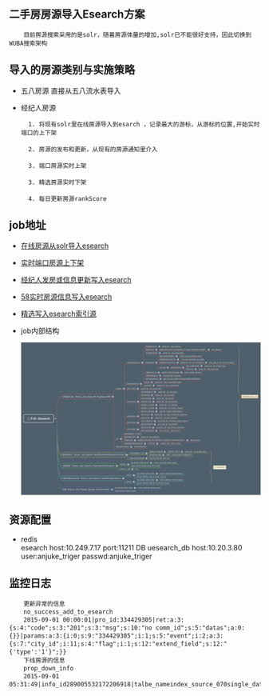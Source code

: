 ## 二手房房源导入Esearch方案
        目前房源搜索采用的是solr，随着房源体量的增加,solr已不能很好支持，因此切换到WUBA搜索架构

## 导入的房源类别与实施策略
* 五八房源
        直接从五八流水表导入
* 经纪人房源

        1. 将现有solr里在线房源导入到esarch ，记录最大的游标，从游标的位置,开始实时端口的上下架

        2. 房源的发布和更新，从现有的房源通知里介入
        
        3. 端口房源实时上架
        
        3. 精选房源实时下架
        
        4. 每日更新房源rankScore

## job地址
* [在线房源从solr导入esearch](http://drone.corp.anjuke.com/scheduler/job/383/view)
* [实时端口房源上下架](http://drone.corp.anjuke.com/daemon/job?keyword=%E5%AE%9E%E6%97%B6%E7%AB%AF%E5%8F%A3%E6%88%BF%E6%BA%90%E4%B8%8A%E4%B8%8B%E6%9E%B6)
* [经纪人发房或信息更新写入esearch](http://drone.corp.anjuke.com/daemon/job?keyword=%E7%BB%8F%E7%BA%AA%E4%BA%BA%E5%8F%91%E6%88%BF%E6%88%96%E4%BF%A1%E6%81%AF)
* [58实时房源信息写入esearch](http://drone.corp.anjuke.com/daemon/job?keyword=58%E5%AE%9E%E6%97%B6%E6%88%BF%E6%BA%90%E4%BF%A1%E6%81%AF%E5%86%99)
* [精选写入esearch索引源](http://drone.corp.anjuke.com/daemon/job?keyword=%E7%B2%BE%E9%80%89%E5%86%99%E5%85%A5esearch%E7%B4%A2%E5%BC%95%E6%BA%90)
        
* job内部结构

    ![sale_esearch](image/sale_esearch.png)
    
## 资源配置
*  redis   
    esearch host:10.249.7.17 port:11211 
   DB
    uesearch_db host:10.20.3.80 user:anjuke_triger passwd:anjuke_triger
  
## 监控日志

        更新异常的信息
        no_success_add_to_esearch
        2015-09-01 00:00:01|pro_id:334429305|ret:a:3:{s:4:"code";s:3:"201";s:3:"msg";s:10:"no comm_id";s:5:"datas";a:0:{}}|params:a:3:{i:0;s:9:"334429305";i:1;s:5:"event";i:2;a:3:{s:7:"city_id";i:11;s:4:"flag";i:1;s:12:"extend_field";s:12:"{'type':'1'}";}}
        下线房源的信息
        prop_down_info
        2015-09-01 05:31:49|info_id289005532172206918|talbe_nameindex_source_070single_dataO:38:"User_Common_Uesearch_Model_IndexSourc
        


    
